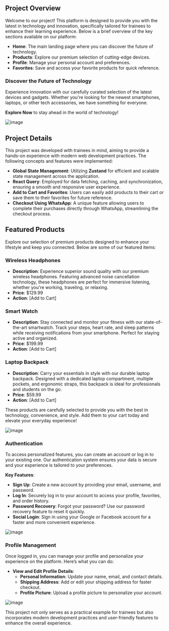 ## Project Overview

Welcome to our project! This platform is designed to provide you with the latest in technology and innovation, specifically tailored for trainees to enhance their learning experience. Below is a brief overview of the key sections available on our platform:

- **Home**: The main landing page where you can discover the future of technology.
- **Products**: Explore our premium selection of cutting-edge devices.
- **Profile**: Manage your personal account and preferences.
- **Favorites**: Save and access your favorite products for quick reference.

### Discover the Future of Technology

Experience innovation with our carefully curated selection of the latest devices and gadgets. Whether you're looking for the newest smartphones, laptops, or other tech accessories, we have something for everyone.

**Explore Now** to stay ahead in the world of technology!

![image](https://github.com/user-attachments/assets/db38fd74-0380-4fbc-8828-354a5a9375df)

## Project Details

This project was developed with trainees in mind, aiming to provide a hands-on experience with modern web development practices. The following concepts and features were implemented:

- **Global State Management**: Utilizing **Zustand** for efficient and scalable state management across the application.
- **React Query**: Employed for data fetching, caching, and synchronization, ensuring a smooth and responsive user experience.
- **Add to Cart and Favorites**: Users can easily add products to their cart or save them to their favorites for future reference.
- **Checkout Using WhatsApp**: A unique feature allowing users to complete their purchases directly through WhatsApp, streamlining the checkout process.

## Featured Products

Explore our selection of premium products designed to enhance your lifestyle and keep you connected. Below are some of our featured items:

### Wireless Headphones
- **Description**: Experience superior sound quality with our premium wireless headphones. Featuring advanced noise cancellation technology, these headphones are perfect for immersive listening, whether you're working, traveling, or relaxing.
- **Price**: $129.99
- **Action**: [Add to Cart]

### Smart Watch
- **Description**: Stay connected and monitor your fitness with our state-of-the-art smartwatch. Track your steps, heart rate, and sleep patterns while receiving notifications from your smartphone. Perfect for staying active and organized.
- **Price**: $199.99
- **Action**: [Add to Cart]

### Laptop Backpack
- **Description**: Carry your essentials in style with our durable laptop backpack. Designed with a dedicated laptop compartment, multiple pockets, and ergonomic straps, this backpack is ideal for professionals and students on the go.
- **Price**: $59.99
- **Action**: [Add to Cart]

These products are carefully selected to provide you with the best in technology, convenience, and style. Add them to your cart today and elevate your everyday experience!

![image](https://github.com/user-attachments/assets/5c96899a-74ab-41e9-be3c-967dd9454b73)

### Authentication

To access personalized features, you can create an account or log in to your existing one. Our authentication system ensures your data is secure and your experience is tailored to your preferences.

**Key Features**:
- **Sign Up**: Create a new account by providing your email, username, and password.
- **Log In**: Securely log in to your account to access your profile, favorites, and order history.
- **Password Recovery**: Forgot your password? Use our password recovery feature to reset it quickly.
- **Social Login**: Sign in using your Google or Facebook account for a faster and more convenient experience.

![image](https://github.com/user-attachments/assets/5e6cc7c1-133e-474e-9b68-ea49600dcb17)

### Profile Management

Once logged in, you can manage your profile and personalize your experience on the platform. Here’s what you can do:

- **View and Edit Profile Details**:
  - **Personal Information**: Update your name, email, and contact details.
  - **Shipping Address**: Add or edit your shipping address for faster checkout.
  - **Profile Picture**: Upload a profile picture to personalize your account.

![image](https://github.com/user-attachments/assets/fcab915c-f427-47d5-bd45-342334e1b148)

This project not only serves as a practical example for trainees but also incorporates modern development practices and user-friendly features to enhance the overall experience.
